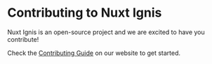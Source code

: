 # Contributing to Nuxt Ignis

Nuxt Ignis is an open-source project and we are excited to have you contribute! 

Check the [Contributing Guide](https://nuxt-ignis.netlify.app/5-1-contributing) on our website to get started.
